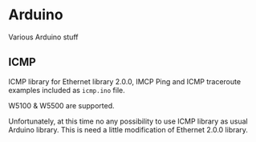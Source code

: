 # Arduino
 Various Arduino stuff

## ICMP
ICMP library for Ethernet library 2.0.0, IMCP Ping and ICMP traceroute examples included as `icmp.ino` file.

W5100 & W5500 are supported.

Unfortunately, at this time no any possibility to use ICMP library as usual Arduino library. This is need a little modification of Ethernet 2.0.0 library.
